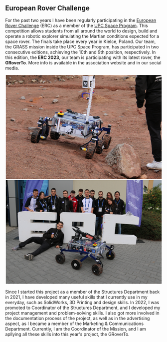 ## European Rover Challenge

For the past two years I have been regularly participating in the <a href="https://www.roverchallenge.eu">European Rover Challenge</a> (ERC) as a member of the <a href="https://www.upcprogram.space">UPC Space Program</a>. This competition allows students from all around the world to design, build and operate a robotic explorer simulating the Martian conditions expected for a space rover. The finals take place every year in Kielce, Poland. Our team, the GRASS mission inside the UPC Space Program, has participated in two consecutive editions, achieving the 10th and 9th position, respectively. In this edition, the **ERC 2023**, our team is participating with its latest rover, the **GRoverTo**. More info is available in the association website and in our social media.

<p style="text-align:center;"><img src="images/GRover.JPG?raw=true" width="500"/>
<img src="images/ERC2022.JPG?raw=true" width="500"/></p>

Since I started this project as a member of the Structures Department back in 2021, I have developed many useful skills that I currently use in my everyday, such as SolidWorks, 3D Printing and design skills. In 2022, I was promoted to Coordinator of the Structures Department, and I developed my project management and problem-solving skills. I also got more involved in the documentation process of the project, as well as in the advertising aspect, as I became a member of the Marketing & Communications Department. Currently, I am the Coordinator of the Mission, and I am apllying all these skills into this year's project, the GRoverTo.
